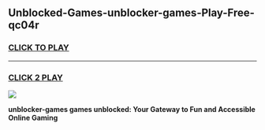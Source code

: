 
## Unblocked-Games-unblocker-games-Play-Free-qc04r
<h3>
<a href="https://premium76.site?title=unblocker-games&ref=20A">CLICK TO PLAY</a></h3>
<hr>

<h3>
<a href="https://premium76.site?title=unblocker-games&ref=20A">CLICK 2 PLAY</a>
  
</h3>

<a href="https://premium76.site?title=unblocker-games&ref=20A"><img src="https://clearcache.store/games.png"></a>


**unblocker-games games unblocked: Your Gateway to Fun and Accessible Online Gaming**
